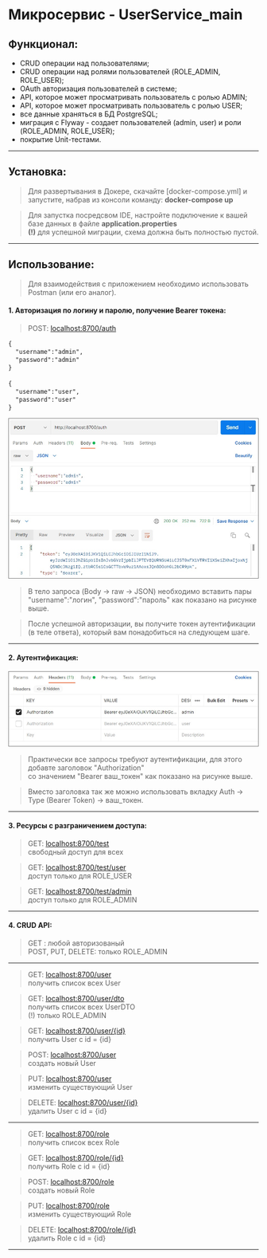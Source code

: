 # Микросервис - UserService_main
## Функционал:
* CRUD операции над пользователями;
* CRUD операции над ролями пользователей (ROLE_ADMIN, ROLE_USER);
* OAuth авторизация пользователей в системе;
* API, которое может просматривать пользователь с ролью ADMIN;
* API, которое может просматривать пользователь с ролью USER;
* все данные храняться в БД PostgreSQL;
* миграция с Flyway - создает пользователей (admin, user) и роли (ROLE_ADMIN, ROLE_USER);
* покрытие Unit-тестами.

---
## Установка:
> Для развертывания в Докере, скачайте [docker-compose.yml] и запустите, набрав из консоли команду: **docker-compose up**

> Для запустка посредсвом IDE, настройте подключение к вашей базе данных в файле **application.properties**  
  **(!)** для успешной миграции, схема должна быть полностью пустой.

---
## Использование:
> Для взаимодействия с приложением необходимо использовать Postman (или его аналог).

#### 1. Авторизация по логину и паролю, получение Bearer токена:
>POST: [localhost:8700/auth](http://localhost:8700/auth)


    {
      "username":"admin",
      "password":"admin"
    }

    {
      "username":"user",
      "password":"user"
    }
![](./main_auth.jpg)
> В тело запроса (Body -> raw -> JSON) необходимо вставить пары "username":"логин", "password":"пароль" как показано на рисунке выше.

> После успешной авторизации, вы получите токен аутентификации (в теле ответа), который вам понадобиться на следующем шаге.
---
#### 2. Аутентификация:

![](./main_token.jpg)

> Практически все запросы требуют аутентификации, для этого добавте заголовок "Authorization"  
> со значением "Bearer ваш_токен" как показано на рисунке выше.

> Вместо заголовка так же можно использовать вкладку Auth -> Type (Bearer Token) -> ваш_токен.
---
#### 3. Ресурсы с разграничением доступа:
> GET: [localhost:8700/test](http://localhost:8700/test)  
> свободный доступ для всех

> GET: [localhost:8700/test/user](http://localhost:8700/test/user)  
> доступ только для ROLE_USER

> GET: [localhost:8700/test/admin](http://localhost:8700/test/admin)  
> доступ только для ROLE_ADMIN
---
#### 4. CRUD API:  
> GET : любой авторизованый  
> POST, PUT, DELETE: только ROLE_ADMIN
---
> GET: [localhost:8700/user](http://localhost:8700/user)  
> получить список всех User

> GET: [localhost:8700/user/dto](http://localhost:8700/user/dto)  
> получить список всех UserDTO  
> (!) только ROLE_ADMIN

> GET: [localhost:8700/user/{id}](http://localhost:8700/user/1)  
> получить User с id = {id}

> POST: [localhost:8700/user](http://localhost:8700/user)  
> создать новый User 

> PUT: [localhost:8700/user](http://localhost:8700/user)  
> изменить существующий User 

> DELETE: [localhost:8700/user/{id}](http://localhost:8700/user/1)  
> удалить User с id = {id}
---
> GET: [localhost:8700/role](http://localhost:8700/role)  
> получить список всех Role

> GET: [localhost:8700/role/{id}](http://localhost:8700/role/1)  
> получить Role с id = {id}

> POST: [localhost:8700/role](http://localhost:8700/role)  
> создать новый Role

> PUT: [localhost:8700/role](http://localhost:8700/role)  
> изменить существующий Role

> DELETE: [localhost:8700/role/{id}](http://localhost:8700/role/1)  
> удалить Role с id = {id}
---
